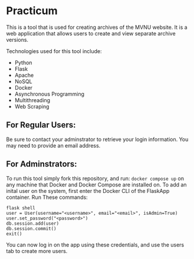 # Practicum

This is a tool that is used for creating archives of the MVNU website.
It is a web application that allows users to create and view separate archive versions.

Technologies used for this tool include:
* Python
* Flask
* Apache
* NoSQL
* Docker
* Asynchronous Programming
* Multithreading
* Web Scraping


## For Regular Users:
Be sure to contact your adminstrator to retrieve your login information. You may need to provide an email address.

## For Adminstrators:
To run this tool simply fork this repository, and run:
```docker compose up```
on any machine that Docker and Docker Compose are installed on.
To add an inital user on the system, first enter the Docker CLI of the FlaskApp container.
Run These commands:
```
flask shell
user = User(username="<username>", email="<email>", isAdmin=True)
user.set_password("<password>")
db.session.add(user)
db.session.commit()
exit()
```
You can now log in on the app using these credentials, and use the users tab to create more users.
